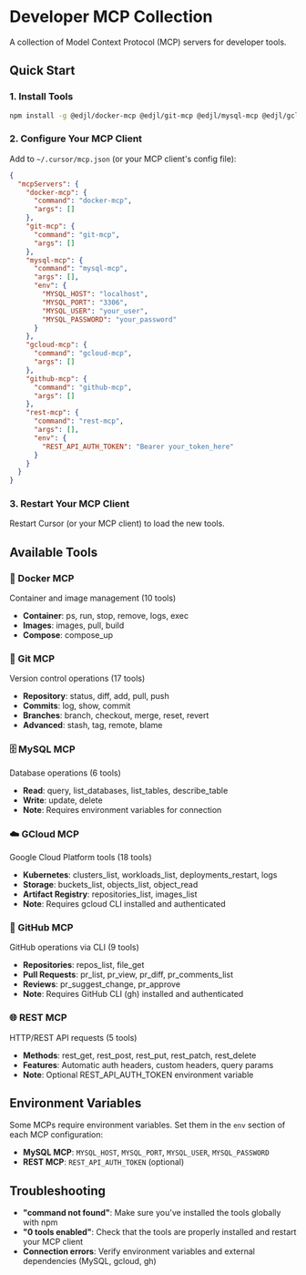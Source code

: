 # Developer MCP Collection

A collection of Model Context Protocol (MCP) servers for developer tools.

## Quick Start

### 1. Install Tools
```bash
npm install -g @edjl/docker-mcp @edjl/git-mcp @edjl/mysql-mcp @edjl/gcloud-mcp @edjl/github-mcp @edjl/rest-mcp
```

### 2. Configure Your MCP Client
Add to `~/.cursor/mcp.json` (or your MCP client's config file):

```json
{
  "mcpServers": {
    "docker-mcp": {
      "command": "docker-mcp",
      "args": []
    },
    "git-mcp": {
      "command": "git-mcp",
      "args": []
    },
    "mysql-mcp": {
      "command": "mysql-mcp",
      "args": [],
      "env": {
        "MYSQL_HOST": "localhost",
        "MYSQL_PORT": "3306",
        "MYSQL_USER": "your_user",
        "MYSQL_PASSWORD": "your_password"
      }
    },
    "gcloud-mcp": {
      "command": "gcloud-mcp",
      "args": []
    },
    "github-mcp": {
      "command": "github-mcp",
      "args": []
    },
    "rest-mcp": {
      "command": "rest-mcp",
      "args": [],
      "env": {
        "REST_API_AUTH_TOKEN": "Bearer your_token_here"
      }
    }
  }
}
```

### 3. Restart Your MCP Client
Restart Cursor (or your MCP client) to load the new tools.

## Available Tools

### 🐳 Docker MCP
Container and image management (10 tools)
- **Container**: ps, run, stop, remove, logs, exec
- **Images**: images, pull, build
- **Compose**: compose_up

### 🔧 Git MCP  
Version control operations (17 tools)
- **Repository**: status, diff, add, pull, push
- **Commits**: log, show, commit
- **Branches**: branch, checkout, merge, reset, revert
- **Advanced**: stash, tag, remote, blame

### 🗄️ MySQL MCP
Database operations (6 tools)
- **Read**: query, list_databases, list_tables, describe_table
- **Write**: update, delete
- **Note**: Requires environment variables for connection

### ☁️ GCloud MCP
Google Cloud Platform tools (18 tools)
- **Kubernetes**: clusters_list, workloads_list, deployments_restart, logs
- **Storage**: buckets_list, objects_list, object_read
- **Artifact Registry**: repositories_list, images_list
- **Note**: Requires gcloud CLI installed and authenticated

### 🐙 GitHub MCP
GitHub operations via CLI (9 tools)
- **Repositories**: repos_list, file_get
- **Pull Requests**: pr_list, pr_view, pr_diff, pr_comments_list
- **Reviews**: pr_suggest_change, pr_approve
- **Note**: Requires GitHub CLI (gh) installed and authenticated

### 🌐 REST MCP
HTTP/REST API requests (5 tools)
- **Methods**: rest_get, rest_post, rest_put, rest_patch, rest_delete
- **Features**: Automatic auth headers, custom headers, query params
- **Note**: Optional REST_API_AUTH_TOKEN environment variable

## Environment Variables

Some MCPs require environment variables. Set them in the `env` section of each MCP configuration:

- **MySQL MCP**: `MYSQL_HOST`, `MYSQL_PORT`, `MYSQL_USER`, `MYSQL_PASSWORD`
- **REST MCP**: `REST_API_AUTH_TOKEN` (optional)

## Troubleshooting

- **"command not found"**: Make sure you've installed the tools globally with npm
- **"0 tools enabled"**: Check that the tools are properly installed and restart your MCP client
- **Connection errors**: Verify environment variables and external dependencies (MySQL, gcloud, gh)